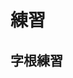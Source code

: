 # 練習

<script setup>
// import CharTrain from "@/train/CharTrain.vue"
import ZigenTrain from "@/train/ZigenTrain.vue"
</script>

## 字根練習

<div class="zigen-font-tianma">
<ZigenTrain name="tianma" zigenUrl="/zigen-tianma.csv" :range="[0,]" mode='both' />
</div>

<!-- ## 單字練習

爲了降低學習難度，練習中，不補首根小碼。

<CharTrain name="tianma" zigenUrl="/zigen-tianma.csv" :range="[0,1000]" :supplement="false" /> -->